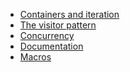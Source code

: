 * [Containers and iteration]()
* [The visitor pattern]()
* [Concurrency]()
* [Documentation]()
* [Macros]()

